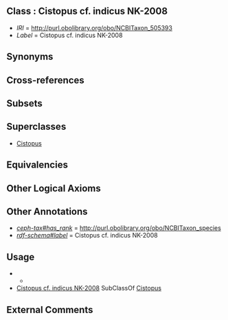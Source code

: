 
## Class : Cistopus cf. indicus NK-2008

 * *IRI* = http://purl.obolibrary.org/obo/NCBITaxon_505393
 * *Label* = Cistopus cf. indicus NK-2008

## Synonyms


## Cross-references


## Subsets


## Superclasses

 * [Cistopus](../../NCBITaxon/79/NCBITaxon_102879.md)

## Equivalencies


## Other Logical Axioms


## Other Annotations

 * *[ceph-tax#has_rank](../../ceph-tax#has/nk/ceph-tax#has_rank.md)* = http://purl.obolibrary.org/obo/NCBITaxon_species
 * *[rdf-schema#label](../../el/rdf-schema#label.md)* = Cistopus cf. indicus NK-2008

## Usage

 * -
 * [Cistopus cf. indicus NK-2008](../../NCBITaxon/93/NCBITaxon_505393.md) SubClassOf [Cistopus](../../NCBITaxon/79/NCBITaxon_102879.md)

## External Comments

